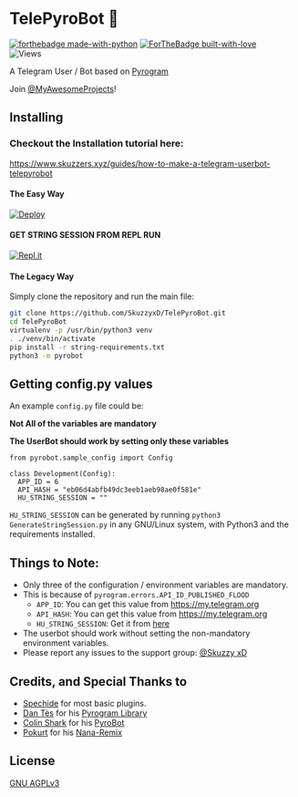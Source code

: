 # TelePyroBot 🤖

[![forthebadge made-with-python](http://ForTheBadge.com/images/badges/made-with-python.svg)](https://www.python.org/)
[![ForTheBadge built-with-love](http://ForTheBadge.com/images/badges/built-with-love.svg)](https://GitHub.com/Skuzzy_xD/)<br>
![Views](https://hits.seeyoufarm.com/api/count/incr/badge.svg?url=https://github.com/SkuzzyxD/TelePyroBot&title=Profile%20Views)


A Telegram User / Bot based on [Pyrogram](https://github.com/pyrogram/pyrogram)

Join [@MyAwesomeProjects](https://t.me/MyAwesomeProjects)!

## Installing

### Checkout the Installation tutorial here:
https://www.skuzzers.xyz/guides/how-to-make-a-telegram-userbot-telepyrobot

#### The Easy Way
[![Deploy](https://www.herokucdn.com/deploy/button.svg)](https://heroku.com/deploy)

#### GET STRING SESSION FROM REPL RUN 
[![Repl.it](https://img.shields.io/badge/REPL%20RUN-Run%20Online-blue.svg)](https://telepyrobot.skuzzyxd.repl.run/)

#### The Legacy Way
Simply clone the repository and run the main file:
```sh
git clone https://github.com/SkuzzyxD/TelePyroBot.git
cd TelePyroBot
virtualenv -p /usr/bin/python3 venv
. ./venv/bin/activate
pip install -r string-requirements.txt
python3 -m pyrobot
```


## Getting config.py values

An example `config.py` file could be:

**Not All of the variables are mandatory**

__The UserBot should work by setting only these variables__

```python3
from pyrobot.sample_config import Config

class Development(Config):
  APP_ID = 6
  API_HASH = "eb06d4abfb49dc3eeb1aeb98ae0f581e"
  HU_STRING_SESSION = ""
```

`HU_STRING_SESSION` can be generated by running `python3 GenerateStringSession.py` in any GNU/Linux system, with Python3 and the requirements installed.


## Things to Note:
- Only three of the configuration / environment variables are mandatory.
- This is because of `pyrogram.errors.API_ID_PUBLISHED_FLOOD`
    - `APP_ID`:   You can get this value from https://my.telegram.org
    - `API_HASH`:   You can get this value from https://my.telegram.org
    - `HU_STRING_SESSION`: Get it from [here](https://telepyrobot.skuzzyxd.repl.run/)
- The userbot should work without setting the non-mandatory environment variables.
- Please report any issues to the support group: [@Skuzzy xD](https://t.me/DraXCommunity)


## Credits, and Special Thanks to

* [Spechide](https://t.me/ThankTelegram) for most basic plugins.
* [Dan Tès](https://t.me/haskell) for his [Pyrogram Library](https://github.com/pyrogram/pyrogram)
* [Colin Shark](https://t.me/ColinShark) for his [PyroBot](https://git.colinshark.de/PyroBot/PyroBot)
* [Pokurt](https://github.com/pokurt) for his [Nana-Remix](https://github.com/pokurt/Nana-Remix)

## License

[GNU AGPLv3](https://choosealicense.com/licenses/agpl-3.0/)
